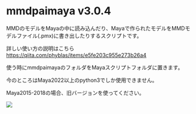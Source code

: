# mmdpaimaya v3.0.4

MMDのモデルをMayaの中に読み込んだり、Mayaで作られたモデルをMMDモデルファイル(.pmx)に書き出したりするスクリプトです。

詳しい使い方の説明はこちら https://qiita.com/phyblas/items/e5fe203c955e273b26a4

使う時にmmdpaimayaのフォルダをMayaスクリプトフォルダに置きます。

今のところはMaya2022以上のpython3でしか使用できません。

Maya2015-2018の場合、旧バージョンを使ってください。

![](https://phyblas.hinaboshi.com/rup/yami/2018/a04.jpg)
